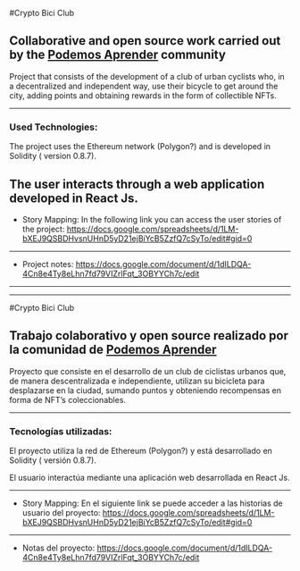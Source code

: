 #Crypto Bici Club
## Collaborative and open source work carried out by the [Podemos Aprender](https://discord.gg/gymbmn7w) community

Project that consists of the development of a club of urban cyclists who, in a decentralized and independent way, use their bicycle to get around the city, adding points and obtaining rewards in the form of collectible NFTs.

---
### Used Technologies:

The project uses the Ethereum network (Polygon?) and is developed in Solidity ( version 0.8.7).

   The user interacts through a web application developed in React Js.
---
- Story Mapping: In the following link you can access the user stories of the project: https://docs.google.com/spreadsheets/d/1LM-bXEJ9QSBDHvsnUHnD5yD21ejBiYcB5ZzfQ7cSyTo/edit#gid=0 

---
- Project notes: https://docs.google.com/document/d/1dILDQA-4Cn8e4Ty8eLhn7fd79VIZrlFqt_3OBYYCh7c/edit

---
---
#Crypto Bici Club
## Trabajo colaborativo y open source realizado por la comunidad de [Podemos Aprender](https://discord.gg/gymbmn7w)

 Proyecto que consiste en el desarrollo de un club de ciclistas urbanos que, de manera descentralizada e independiente, utilizan su bicicleta para desplazarse en la ciudad, sumando puntos y obteniendo recompensas en forma de NFT’s coleccionables.

---

### Tecnologías utilizadas: 
El proyecto utiliza la red de Ethereum (Polygon?) y está desarrollado en Solidity ( versión 0.8.7). 

  El usuario interactúa mediante una aplicación web desarrollada en React Js.  
          
---
- Story Mapping:  En el siguiente link se puede acceder a las historias de usuario del proyecto: https://docs.google.com/spreadsheets/d/1LM-bXEJ9QSBDHvsnUHnD5yD21ejBiYcB5ZzfQ7cSyTo/edit#gid=0   
--- 

- Notas del proyecto: https://docs.google.com/document/d/1dILDQA-4Cn8e4Ty8eLhn7fd79VIZrlFqt_3OBYYCh7c/edit